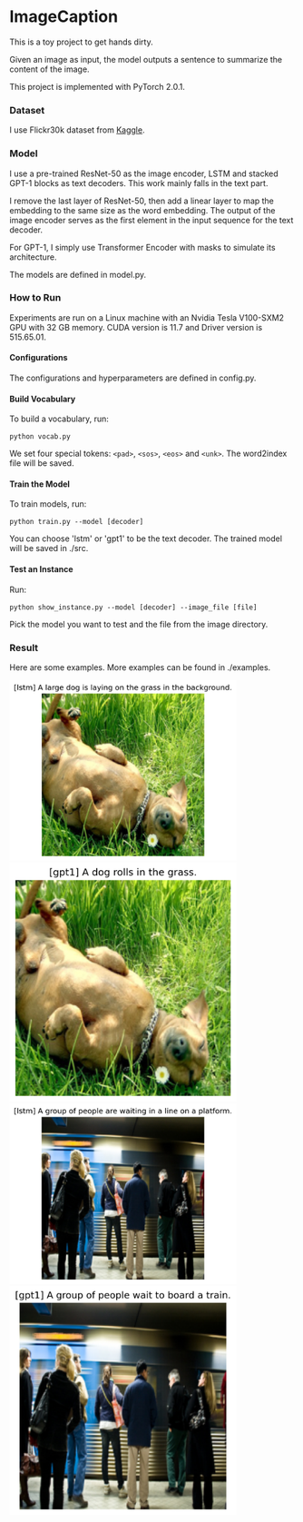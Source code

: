 # ImageCaption

This is a toy project to get hands dirty.

Given an image as input, the model outputs a sentence to summarize the content of the image.

This project is implemented with PyTorch 2.0.1.

### Dataset

I use Flickr30k dataset from [Kaggle](https://www.kaggle.com/datasets/adityajn105/flickr30k).

### Model

I use a pre-trained ResNet-50 as the image encoder, LSTM and stacked GPT-1 blocks as text decoders.
This work mainly falls in the text part. 

I remove the last layer of ResNet-50, then add a linear layer to map the embedding to the same size as the word embedding. 
The output of the image encoder serves as the first element in the input sequence for the text decoder. 

For GPT-1, I simply use Transformer Encoder with masks to simulate its architecture.

The models are defined in model.py.

### How to Run

Experiments are run on a Linux machine with an Nvidia Tesla V100-SXM2 GPU with 32 GB memory. 
CUDA version is 11.7 and Driver version is 515.65.01.

#### Configurations

The configurations and hyperparameters are defined in config.py.

#### Build Vocabulary

To build a vocabulary, run:

```
python vocab.py
``` 

We set four special tokens: `<pad>`, `<sos>`, `<eos>` and `<unk>`. 
The word2index file will be saved.

#### Train the Model

To train models, run:

```
python train.py --model [decoder]
``` 

You can choose 'lstm' or 'gpt1' to be the text decoder.
The trained model will be saved in ./src.

#### Test an Instance

Run:

```
python show_instance.py --model [decoder] --image_file [file]
``` 

Pick the model you want to test and the file from the image directory.

### Result

Here are some examples.
More examples can be found in ./examples.

<img src="./examples/229862312_b32_h1024_l1_e10_lstm.png" width="400"/>
<img src="./examples/229862312_b32_h1024_l6_e10_gpt1.png" width="400"/>
<br />
<img src="./examples/2414384480_b32_h1024_l1_e10_lstm.png" width="400"/>
<img src="./examples/2414384480_b32_h1024_l6_e10_gpt1.png" width="400"/>
